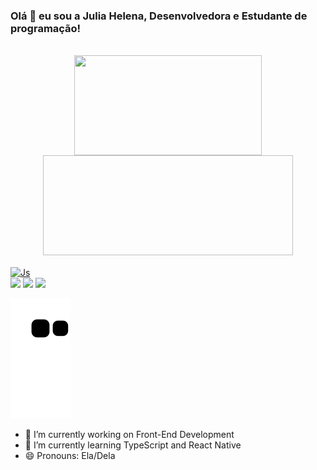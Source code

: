 ### Olá 👋 eu sou a Julia Helena, Desenvolvedora e Estudante de programação!
<br>
<div align="center">
<a href="https://github.com/Juhxd">
 <img align="center" height="160em" width="300" src="https://github-readme-stats.vercel.app/api?username=Juhxd&show_icons=true&theme=midnight-purple&hide=contribs,prs,issues&"/>
  <img align="center" height="160em" width=400src="https://github-readme-stats.vercel.app/api/top-langs/?username=Juhxd&layout=compact&langs_count=7&theme=midnight-purple"/>
  
</div>
<div style="display: inline_block"><br>
<img align="center" alt="Js" height="30" width="40" src="https://cdn.jsdelivr.net/gh/devicons/devicon/icons/csharp/csharp-original.svg">
<div>
 <div>
  <a href = "mailto:contato.juliahsanta@gmail.com"><img src="https://img.shields.io/badge/-Gmail-%23333?style=for-the-badge&logo=gmail&logoColor=white" target="_blank"></a>
  <a href="https://www.linkedin.com/in/julia-h-99bb39137/" target="_blank"><img src="https://img.shields.io/badge/-LinkedIn-%230077B5?style=for-the-badge&logo=linkedin&logoColor=white" target="_blank"></a> 
  <a href="#" target="_blank"><img src="https://img.shields.io/badge/Discord-7289DA?style=for-the-badge&logo=discord&logoColor=white" target="_blank"></a>
 
  ![Snake animation](https://github.com/rafaballerini/rafaballerini/blob/output/github-contribution-grid-snake.svg)
 
</div>


- 🔭 I’m currently working on Front-End Development
- 🌱 I’m currently learning TypeScript and React Native
- 😄 Pronouns: Ela/Dela
